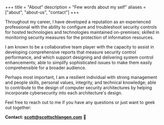 +++
title = "About"
description = "Few words about my self"
aliases = ["about", "about-us", "contact"]
+++

Throughout my career, I have developed a reputation as an experienced professional with the ability to configure and troubleshoot security controls for hosted technologies and technologies maintained on-premises; skilled in monitoring security measures for the protection of information resources. 

I am known to be a collaborative team player with the capacity to assist in developing comprehensive reports that measure security control performance, and which support designing and delivering system control enhancements; able to simplify sophisticated issues to make them easily comprehensible for a broader audience. 

Perhaps most important, I am a resilient individual with strong management and people skills, personal values, integrity, and technical knowledge; able to contribute to the design of computer security architectures by helping incorporate cybersecurity into each architecture's design.

Feel free to reach out to me if you have any questions or just want to geek out together:

**Contact: [scott@scottschlangen.com](mailto:scott@scottschlangen.com)** 📧




